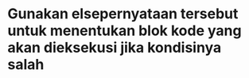 # Gunakan elsepernyataan tersebut untuk menentukan blok kode yang akan dieksekusi jika kondisinya salah

